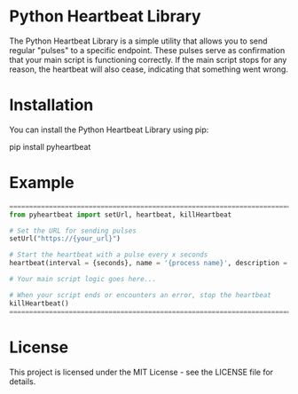 # Python Heartbeat Library

The Python Heartbeat Library is a simple utility that allows you to send regular "pulses" to a specific endpoint. These pulses serve as confirmation that your main script is functioning correctly. If the main script stops for any reason, the heartbeat will also cease, indicating that something went wrong.

# Installation

You can install the Python Heartbeat Library using pip:

pip install pyheartbeat

# Example

```python
===============================================================================================================================
from pyheartbeat import setUrl, heartbeat, killHeartbeat

# Set the URL for sending pulses
setUrl("https://{your_url}")

# Start the heartbeat with a pulse every x seconds
heartbeat(interval = {seconds}, name = '{process name}', description = '{process description}', additional_info = {''}, show_response = True)

# Your main script logic goes here...

# When your script ends or encounters an error, stop the heartbeat
killHeartbeat()
===============================================================================================================================
```

# License

This project is licensed under the MIT License - see the LICENSE file for details.
